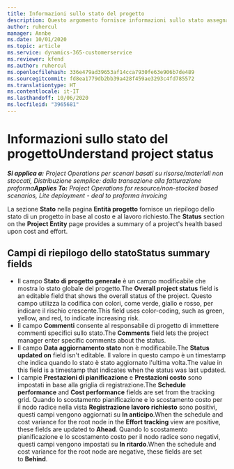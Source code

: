 ```yaml
---
title: Informazioni sullo stato del progetto
description: Questo argomento fornisce informazioni sullo stato assegnato ai progetti in Dynamics 365 Project Operations.
author: ruhercul
manager: Annbe
ms.date: 10/01/2020
ms.topic: article
ms.service: dynamics-365-customerservice
ms.reviewer: kfend
ms.author: ruhercul
ms.openlocfilehash: 336e479ad39653af14cca7930fe63e906b7de489
ms.sourcegitcommit: fd8ea1779db2bb39a428f459ae3293c4fd785572
ms.translationtype: HT
ms.contentlocale: it-IT
ms.lasthandoff: 10/06/2020
ms.locfileid: "3965681"
---
```

# <a name="understand-project-status"></a><span data-ttu-id="73a92-103">Informazioni sullo stato del progetto</span><span class="sxs-lookup"><span data-stu-id="73a92-103">Understand project status</span></span>

<span data-ttu-id="73a92-104">_**Si applica a:** Project Operations per scenari basati su risorse/materiali non stoccati, Distribuzione semplice: dalla transazione alla fatturazione proforma_</span><span class="sxs-lookup"><span data-stu-id="73a92-104">_**Applies To:** Project Operations for resource/non-stocked based scenarios, Lite deployment - deal to proforma invoicing_</span></span>


<span data-ttu-id="73a92-105">La sezione **Stato** nella pagina **Entità progetto** fornisce un riepilogo dello stato di un progetto in base al costo e al lavoro richiesto.</span><span class="sxs-lookup"><span data-stu-id="73a92-105">The **Status** section on the **Project Entity** page provides a summary of a project's health based upon cost and effort.</span></span>


## <a name="status-summary-fields"></a><span data-ttu-id="73a92-106">Campi di riepilogo dello stato</span><span class="sxs-lookup"><span data-stu-id="73a92-106">Status summary fields</span></span>

- <span data-ttu-id="73a92-107">Il campo **Stato di progetto generale** è un campo modificabile che mostra lo stato globale del progetto.</span><span class="sxs-lookup"><span data-stu-id="73a92-107">The **Overall project status** field is an editable field that shows the overall status of the project.</span></span> <span data-ttu-id="73a92-108">Questo campo utilizza la codifica con colori, come verde, giallo e rosso, per indicare il rischio crescente.</span><span class="sxs-lookup"><span data-stu-id="73a92-108">This field uses color-coding, such as green, yellow, and red, to indicate increasing risk.</span></span> 
- <span data-ttu-id="73a92-109">Il campo **Commenti** consente al responsabile di progetto di immettere commenti specifici sullo stato.</span><span class="sxs-lookup"><span data-stu-id="73a92-109">The **Comments** field lets the project manager enter specific comments about the status.</span></span> 
- <span data-ttu-id="73a92-110">Il campo **Data aggiornamento stato** non è modificabile.</span><span class="sxs-lookup"><span data-stu-id="73a92-110">The **Status updated on** field isn't editable.</span></span> <span data-ttu-id="73a92-111">Il valore in questo campo è un timestamp che indica quando lo stato è stato aggiornato l'ultima volta.</span><span class="sxs-lookup"><span data-stu-id="73a92-111">The value in this field is a timestamp that indicates when the status was last updated.</span></span>
- <span data-ttu-id="73a92-112">I campie **Prestazioni di pianificazione** e **Prestazioni costo** sono impostati in base alla griglia di registrazione.</span><span class="sxs-lookup"><span data-stu-id="73a92-112">The **Schedule performance** and **Cost performance** fields are set from the tracking grid.</span></span> <span data-ttu-id="73a92-113">Quando lo scostamento pianificazione e lo scostamento costo per il nodo radice nella vista **Registrazione lavoro richiesto** sono positivi, questi campi vengono aggiornati su **In anticipo**.</span><span class="sxs-lookup"><span data-stu-id="73a92-113">When the schedule and cost variance for the root node in the **Effort tracking** view are positive, these fields are updated to **Ahead**.</span></span> <span data-ttu-id="73a92-114">Quando lo scostamento pianificazione e lo scostamento costo per il nodo radice sono negativi, questi campi vengono impostati su **In ritardo**.</span><span class="sxs-lookup"><span data-stu-id="73a92-114">When the schedule and cost variance for the root node are negative, these fields are set to **Behind**.</span></span>
